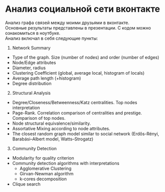 # Анализ социальной сети вконтакте

Анализ графа связей между моими друзьями в вконтакте.<br>
Основные результаты представлены в презентации. С кодом можно ознакомиться в ноутбуке.<br>
Анализ включал в себя следующие пункты:
1. Network Summary
- Type of the graph. Size (number of nodes) and order (number of edges)
- Node/Edge attributes
- Diameter, radius
- Clustering Coefficient (global, average local, histogram of locals)
- Average path length (+histogram)
- Degree distribution
2. Structural Analysis
- Degree/Closeness/Betweenness/Katz centralities. Top nodes interpretation
- Page-Rank. Correlation comparison of centralities and prestige. Comparison of top nodes.
- Node structural equivalence/similarity.
- Assortative Mixing according to node attributes.
- The closest random graph model similar to social network (Erdős-Rényi, Barabási–Albert model, Watts–Strogatz)
3. Community Detection
- Modularity for quality criterion
- Community detection algorithms with interpretations
    - Agglomerative Clustering
    - Girvan-Newman algorithm
    - k-cores decomposition
- Clique search
